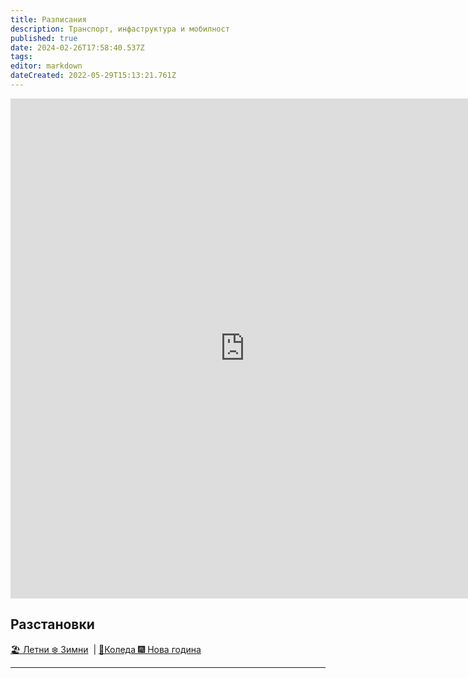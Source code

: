 ```yaml
---
title: Разписания
description: Транспорт, инфаструктура и мобилност
published: true
date: 2024-02-26T17:58:40.537Z
tags: 
editor: markdown
dateCreated: 2022-05-29T15:13:21.761Z
---
```



<iframe src="https://dimitar5555.github.io/sofiatraffic-schedules/" title="Разписания" width="750px" height="800px" scrolling="no" frameBorder="0">
</iframe>


## Разстановки


[🏖️ Летни ❄️ Зимни](/bg/public-transport/schedules/winter-summer)  | [🎄Коледа 🎆 Нова година](/bg/public-transport/timetables/christmas-new-year) 

---

